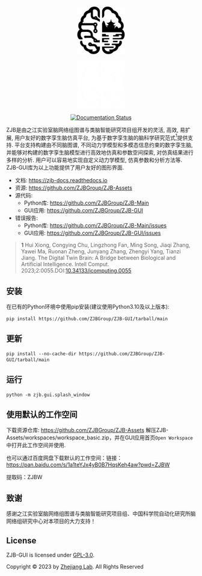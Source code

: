 <p align="center">
  	<img src="https://raw.githubusercontent.com/ZJBGroup/ZJB-Assets/main/images/logo_black.png#gh-light-mode-only" width=25%>
</p>
<p align="center">
  	<img src="https://raw.githubusercontent.com/ZJBGroup/ZJB-Assets/main/images/logo_white.png#gh-dark-mode-only" width=25%>
</p>

<p align="center">
  	<a href='https://zjb-docs.readthedocs.io/zh-cn/latest/?badge=latest'>
        <img src='https://readthedocs.org/projects/zjb-docs/badge/?version=latest' alt='Documentation Status' />
    </a>
</p>

ZJB是由之江实验室脑网络组图谱与类脑智能研究项目组开发的灵活, 高效, 易扩展, 用户友好的数字孪生脑仿真平台, 为基于数字孪生脑的脑科学研究范式[<sup>1</sup>](#ref-1)提供支持. 平台支持构建由不同脑图谱, 不同动力学模型和多模态信息约束的数字孪生脑, 并能够对构建的数字孪生脑模型进行高效地仿真和参数空间探索, 对仿真结果进行多样的分析. 用户可以容易地实现自定义动力学模型, 仿真参数和分析方法等. ZJB-GUI库为以上功能提供了用户友好的图形界面.

- 文档: https://zjb-docs.readthedocs.io
- 资源: https://github.com/ZJBGroup/ZJB-Assets
- 源代码:
    - Python库: https://github.com/ZJBGroup/ZJB-Main
    - GUI应用: https://github.com/ZJBGroup/ZJB-GUI
- 错误报告:
    - Python库: https://github.com/ZJBGroup/ZJB-Main/issues
    - GUI应用: https://github.com/ZJBGroup/ZJB-GUI/issues

> <b id="ref-1">1</b> Hui Xiong, Congying Chu, Lingzhong Fan, Ming Song, Jiaqi Zhang, Yawei Ma, Ruonan Zheng, Junyang Zhang, Zhengyi Yang, Tianzi Jiang. The Digital Twin Brain: A Bridge between Biological and Artificial Intelligence. Intell Comput. 2023;2:0055.DOI:[10.34133/icomputing.0055](https://doi.org/10.34133/icomputing.0055)

## 安装

在已有的Python环境中使用pip安装(建议使用Python3.10及以上版本):

```
pip install https://github.com/ZJBGroup/ZJB-GUI/tarball/main
```

更新
---
```
pip install --no-cache-dir https://github.com/ZJBGroup/ZJB-GUI/tarball/main
```

运行
---
```
python -m zjb.gui.splash_window
```

使用默认的工作空间
---
下载资源仓库: https://github.com/ZJBGroup/ZJB-Assets
解压ZJB-Assets/workspaces/workspace_basic.zip，并在GUI应用首页`Open Workspace`中打开此工作空间并使用.

也可以通过百度网盘下载默认的工作空间：链接：https://pan.baidu.com/s/1a1teYJx4yB0B7HqsKeh4aw?pwd=ZJBW 

提取码：ZJBW 


致谢
---
感谢之江实验室脑网络组图谱与类脑智能研究项目组、中国科学院自动化研究所脑网络组研究中心对本项目的大力支持！

License
---
ZJB-GUI is licensed under [GPL-3.0](LICENSE).

Copyright © 2023 by [Zhejiang Lab](https://www.zhejianglab.com/). All Rights Reserved